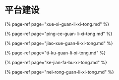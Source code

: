 # 平台建设

{% page-ref page="xue-xi-guan-li-xi-tong.md" %}

{% page-ref page="ping-ce-guan-li-xi-tong.md" %}

{% page-ref page="jiao-xue-guan-li-xi-tong.md" %}

{% page-ref page="ti-ku-guan-li-xi-tong.md" %}

{% page-ref page="ke-jian-fa-bu-xi-tong.md" %}

{% page-ref page="nei-rong-guan-li-xi-tong.md" %}



